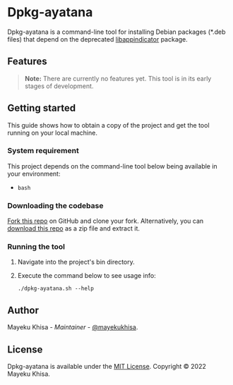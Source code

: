 # Dpkg-ayatana

Dpkg-ayatana is a command-line tool for installing Debian packages (\*.deb files) that depend on the deprecated [libappindicator][1] package.

## Features

> **Note:** There are currently no features yet. This tool is in its early stages of development.

## Getting started

This guide shows how to obtain a copy of the project and get the tool running on your local machine.

### System requirement

This project depends on the command-line tool below being available in your environment:

-  `bash`

### Downloading the codebase

[Fork this repo][2] on GitHub and clone your fork. Alternatively, you can [download this repo][3] as a zip file and extract it.

### Running the tool

1. Navigate into the project's bin directory.
2. Execute the command below to see usage info:

   ```shell
   ./dpkg-ayatana.sh --help
   ```

## Author

Mayeku Khisa - _Maintainer_ - [@mayekukhisa][4].

## License

Dpkg-ayatana is available under the [MIT License][5]. Copyright &copy; 2022 Mayeku Khisa.

[1]: https://tracker.debian.org/pkg/libappindicator
[2]: https://github.com/mayekukhisa/dpkg-ayatana/fork
[3]: https://github.com/mayekukhisa/dpkg-ayatana/archive/refs/heads/main.zip
[4]: https://github.com/mayekukhisa
[5]: LICENSE

